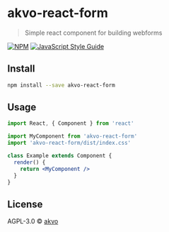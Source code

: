 # akvo-react-form

> Simple react component for building webforms

[![NPM](https://img.shields.io/npm/v/akvo-react-form.svg)](https://www.npmjs.com/package/akvo-react-form) [![JavaScript Style Guide](https://img.shields.io/badge/code_style-standard-brightgreen.svg)](https://standardjs.com)

## Install

```bash
npm install --save akvo-react-form
```

## Usage

```jsx
import React, { Component } from 'react'

import MyComponent from 'akvo-react-form'
import 'akvo-react-form/dist/index.css'

class Example extends Component {
  render() {
    return <MyComponent />
  }
}
```

## License

AGPL-3.0 © [akvo](https://github.com/akvo)
